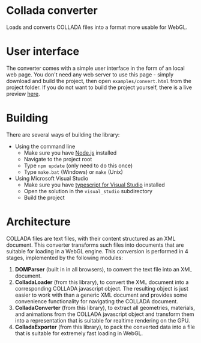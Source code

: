 Collada converter
=================

Loads and converts COLLADA files into a format more usable for WebGL.

User interface
==============

The converter comes with a simple user interface in the form of an local web page.
You don't need any web server to use this page - simply download and build the project,
then open `examples/convert.html` from the project folder.
If you do not want to build the project yourself,
there is a live preview [here](http://rmx.github.io/collada-converter/preview/examples/convert.html).

Building
========

There are several ways of building the library:

* Using the command line
    * Make sure you have [Node.js](http://nodejs.org/) installed
    * Navigate to the project root
    * Type `npm update` (only need to do this once)
    * Type `make.bat` (Windows) or `make` (Unix)
* Using Microsoft Visual Studio
    * Make sure you have [typescript for Visual Studio](http://www.typescriptlang.org/#Download) installed 
    * Open the solution in the `visual_studio` subdirectory
    * Build the project

Architecture
============

COLLADA files are text files, with their content structured as an XML document.
This converter transforms such files into documents that are suitable for loading in a WebGL engine.
This conversion is performed in 4 stages, implemented by the following modules:

1. **DOMParser** (built in in all browsers), to convert the text file into an XML document.
2. **ColladaLoader** (from this library), to convert the XML document into a corresponding COLLADA javascript object. The resulting object is just easier to work with than a generic XML document and provides some convenience functionality for navigating the COLLADA document.
3. **ColladaConverter** (from this library), to extract all geometries, materials, and animations from the COLLADA javascript object and transform them into a representation that is suitable for realtime rendering on the GPU.
4. **ColladaExporter** (from this library), to pack the converted data into a file that is suitable for extremely fast loading in WebGL.
